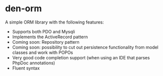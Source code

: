 # den-orm

A simple ORM library with the following features:

* Supports both PDO and Mysqli
* Implements the ActiveRecord pattern
* Coming soon: Repository pattern
* Coming soon: possibility to cut out persistence functionality from model classes and work with POPOs
* Very good code completion support (when using an IDE that parses PhpDoc annotations)
* Fluent syntax

